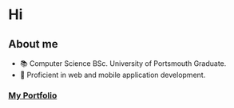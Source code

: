 # Hi

## About me

- 📚 Computer Science BSc. University of Portsmouth Graduate.
- 🔭 Proficient in web and mobile application development.

### [My Portfolio](https://solh.dev)

